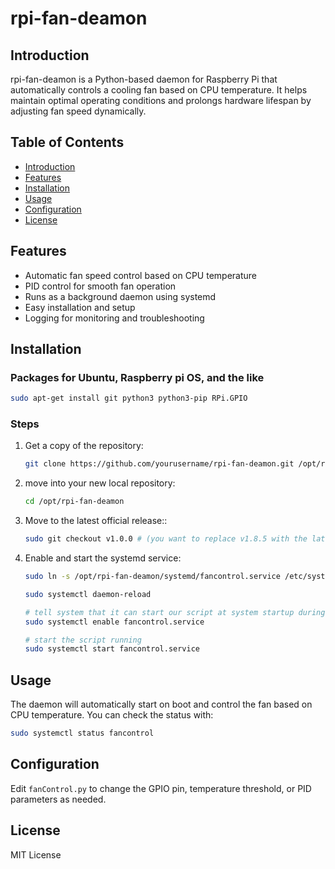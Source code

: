 # rpi-fan-deamon

## Introduction
rpi-fan-deamon is a Python-based daemon for Raspberry Pi that automatically controls a cooling fan based on CPU temperature. It helps maintain optimal operating conditions and prolongs hardware lifespan by adjusting fan speed dynamically.

## Table of Contents
- [Introduction](#introduction)
- [Features](#features)
- [Installation](#installation)
- [Usage](#usage)
- [Configuration](#configuration)
- [License](#license)

## Features
- Automatic fan speed control based on CPU temperature
- PID control for smooth fan operation
- Runs as a background daemon using systemd
- Easy installation and setup
- Logging for monitoring and troubleshooting

## Installation

### Packages for Ubuntu, Raspberry pi OS, and the like
   ```sh
   sudo apt-get install git python3 python3-pip RPi.GPIO
   ```

### Steps
1. Get a copy of the repository:
	```sh
	git clone https://github.com/yourusername/rpi-fan-deamon.git /opt/rpi-fan-deamon
	```
2. move into your new local repository:
	```sh
	cd /opt/rpi-fan-deamon
	```
3. Move to the latest official release::
	```sh
	sudo git checkout v1.0.0 # (you want to replace v1.8.5 with the latest if this isn't)
	```
4. Enable and start the systemd service:
	```sh
	sudo ln -s /opt/rpi-fan-deamon/systemd/fancontrol.service /etc/systemd/system/fancontrol.service
	
    sudo systemctl daemon-reload
    
    # tell system that it can start our script at system startup during boot
	sudo systemctl enable fancontrol.service
    
    # start the script running
	sudo systemctl start fancontrol.service
	```

## Usage
The daemon will automatically start on boot and control the fan based on CPU temperature. You can check the status with:
```sh
sudo systemctl status fancontrol
```

## Configuration
Edit `fanControl.py` to change the GPIO pin, temperature threshold, or PID parameters as needed.

## License
MIT License

